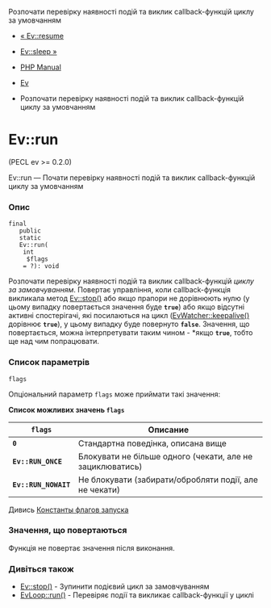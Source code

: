 Розпочати перевірку наявності подій та виклик callback-функцій циклу за умовчанням

-   [« Ev::resume](ev.resume.html)
    
-   [Ev::sleep »](ev.sleep.html)
    
-   [PHP Manual](index.html)
    
-   [Ev](class.ev.html)
    
-   Розпочати перевірку наявності подій та виклик callback-функцій циклу за умовчанням
    

# Ev::run

(PECL ev >= 0.2.0)

Ev::run — Почати перевірку наявності подій та виклик callback-функцій циклу за умовчанням

### Опис

```methodsynopsis
final
   public
   static
   Ev::run(
    int
     $flags
    = ?): void
```

Розпочати перевірку наявності подій та виклик callback-функцій *циклу за замовчуванням*. Повертає управління, коли callback-функція викликала метод [Ev::stop()](ev.stop.html) або якщо прапори не дорівнюють нулю (у цьому випадку повертається значення буде **`true`**) або якщо відсутні активні спостерігачі, які посилаються на цикл ([EvWatcher::keepalive()](evwatcher.keepalive.html) дорівнює **`true`**), у цьому випадку буде повернуто **`false`**. Значення, що повертається, можна інтерпретувати таким чином - \*якщо **`true`**, тобто ще над чим попрацювати.

### Список параметрів

`flags`

Опціональний параметр `flags` може приймати такі значення:

**Список можливих значень `flags`**

| `flags` | Описание |
| --- | --- |
| **`0`** | Стандартна поведінка, описана вище |
| **`Ev::RUN_ONCE`** | Блокувати не більше одного (чекати, але не зациклюватись) |
| **`Ev::RUN_NOWAIT`** | Не блокувати (забирати/обробляти події, але не чекати) |

Дивись [Константы флагов запуска](class.ev.html#ev.constants.run-flags)

### Значення, що повертаються

Функція не повертає значення після виконання.

### Дивіться також

-   [Ev::stop()](ev.stop.html) - Зупинити подієвий цикл за замовчуванням
-   [EvLoop::run()](evloop.run.html) - Перевіряє події та викликає callback-функції у циклі